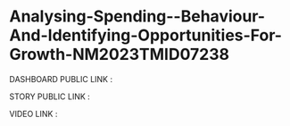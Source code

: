 # Analysing-Spending--Behaviour-And-Identifying-Opportunities-For-Growth-NM2023TMID07238

DASHBOARD PUBLIC LINK : 

STORY PUBLIC LINK :

VIDEO LINK : 
